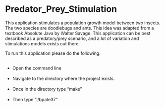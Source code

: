 # Predator_Prey_Stimulation

This application stimulates a population growth model between two insects. The two species are doodlebugs and ants. This idea was adapted from a textbook Absolute Java by Walter Savage. This application can be best described as a predatory/prey scenario, and a lot of variation and stimulations models exists out there. 

To run this application please do the following:

<ul>
<br> <li> Open the command line </br> </li>
<br> <li>Navigate to the directory where the project exists.  </br> </li>
<br> <li> Once in the directory type “make”  </br> </li>
<br> <li> Then type “./bpate37”  </br> </li>

</ul>
